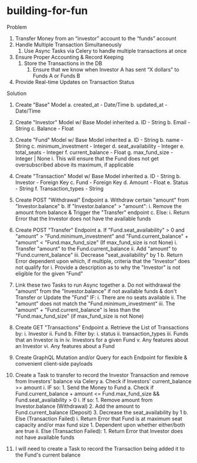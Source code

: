 # building-for-fun


Problem

1. Transfer Money from an “investor” account to the “funds” account
2. Handle Multiple Transaction Simultaneously 
    1. Use Async Tasks via Celery to handle multiple transactions at once
3. Ensure Proper Accounting & Record Keeping 
    1. Store the Transactions in the DB
        1. Ensure that we know when Investor A has sent “X dollars” to Funds A or Funds B
4. Provide Real-time Updates on Transaction Status


Solution

1. Create "Base" Model
    a. created_at - Date/Time
    b. updated_at - Date/Time

1. Create "Investor" Model w/ Base Model inherited
    a. ID - String
    b. Email - String
    c. Balance - Float

2. Create "Fund" Model  w/ Base Model inherited
    a. ID - String
    b. name - String
    c. minimum_investment - Integer
    d. seat_availability - Integer
    e. total_seats - Integer
    f. current_balance - Float
    g. max_fund_size - Integer | None
        i. This will ensure that the Fund does not get oversubscribed above its maximum, if applicable
 
3. Create "Transaction" Model w/ Base Model inherited
    a. ID - String
    b. Investor - Foreign Key
    c. Fund - Foreign Key
    d. Amount - Float
    e. Status - String
    f. Transaction_types - String

4. Create POST "Withdrawal" Endpoint
    a. Withdraw certain "amount" from "Investor.balance"
        b. If "Investor.balance" > "amount":
            i. Remove the amount from balance & Trigger the "Transfer" endpoint
        c. Else:
            i. Return Error that the Investor does not have the available funds

5. Create POST "Transfer" Endpoint
    a. If "Fund.seat_availability" > 0 and "amount" > "Fund.minimum_investment" and "Fund.current_balance" + "amount" < "Fund.max_fund_size" (If max_fund_size is not None)
        i. Transfer "amount" to the Fund.current_balance
        ii. Add "amount" to "Fund.current_balance" 
        iii. Decrease "seat_availability" by 1
    b. Return Error dependent upon which, if multiple, criteria that the "Investor" does not qualify for
        i. Provide a description as to why the "Investor" is not eligible for the given "Fund"

6. Link these two Tasks to run Async together
    a. Do not withdrawal the "amount" from the "Investor.balance" if not available funds & don't Transfer or Update the "Fund" IF:
        i. There are no seats available
        ii. The "amount" does not match the "Fund.minimum_investment" 
        iii. The "amount" + "Fund.current_balance" is less than the "Fund.max_fund_size" (if max_fund_size is not None) 

7. Create GET "Transactions" Endpoint 
    a. Retrieve the List of Transactions by:
        i. Investor
        ii. Fund
    b. Filter by:
        i. status
        ii. transaction_types
        iii. Funds that an Investor is in
        iv. Investors for a given Fund
        v. Any features about an Investor
        vi. Any features about a Fund

8. Create GraphQL Mutation and/or Query for each Endpoint for flexible & convenient client-side payloads


9. Create a Task to transfer to record the Investor Transaction and remove from Investors' balance via Celery
    a. Check if Investors' current_balance >= amount
        i. IF so:
            1. Send the Money to Fund
                a. Check if Fund.current_balance + amount <= Fund.max_fund_size && Fund.seat_availability > 0
                    i. If so:
                        1. Remove amount from Investor.balance (Withdrawal)
                        2. Add the amount to Fund.current_balance (Deposit)
                        3. Decrease the seat_availability by 1
                b. Else (Transaction Failed)
                    i. Return Error that Fund is at maximum seat capacity and/or max fund size
                        1. Dependent upon whether either/both are true
        ii. Else (Transaction Failed):
            1. Return Error that Investor does not have available funds  

10. I will need to create a Task to record the Transaction being added it to the Fund's current balance 


